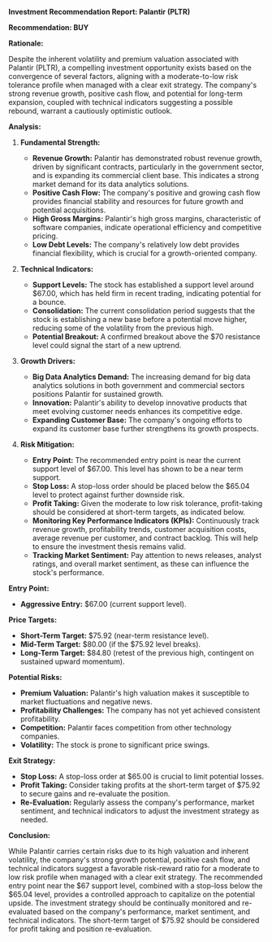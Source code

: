 **Investment Recommendation Report: Palantir (PLTR)**

**Recommendation: BUY**

**Rationale:**

Despite the inherent volatility and premium valuation associated with Palantir (PLTR), a compelling investment opportunity exists based on the convergence of several factors, aligning with a moderate-to-low risk tolerance profile when managed with a clear exit strategy. The company's strong revenue growth, positive cash flow, and potential for long-term expansion, coupled with technical indicators suggesting a possible rebound, warrant a cautiously optimistic outlook.

**Analysis:**

1.  **Fundamental Strength:**
    *   **Revenue Growth:** Palantir has demonstrated robust revenue growth, driven by significant contracts, particularly in the government sector, and is expanding its commercial client base. This indicates a strong market demand for its data analytics solutions.
    *   **Positive Cash Flow:** The company's positive and growing cash flow provides financial stability and resources for future growth and potential acquisitions.
    *   **High Gross Margins:** Palantir's high gross margins, characteristic of software companies, indicate operational efficiency and competitive pricing.
    *   **Low Debt Levels:** The company's relatively low debt provides financial flexibility, which is crucial for a growth-oriented company.

2.  **Technical Indicators:**
    *   **Support Levels:** The stock has established a support level around $67.00, which has held firm in recent trading, indicating potential for a bounce.
    *   **Consolidation:** The current consolidation period suggests that the stock is establishing a new base before a potential move higher, reducing some of the volatility from the previous high.
    *   **Potential Breakout:** A confirmed breakout above the $70 resistance level could signal the start of a new uptrend.

3.  **Growth Drivers:**
    *   **Big Data Analytics Demand:** The increasing demand for big data analytics solutions in both government and commercial sectors positions Palantir for sustained growth.
    *   **Innovation:** Palantir's ability to develop innovative products that meet evolving customer needs enhances its competitive edge.
    *   **Expanding Customer Base:** The company's ongoing efforts to expand its customer base further strengthens its growth prospects.

4.  **Risk Mitigation:**
    *   **Entry Point:** The recommended entry point is near the current support level of $67.00. This level has shown to be a near term support.
    *   **Stop Loss:** A stop-loss order should be placed below the $65.04 level to protect against further downside risk.
    *   **Profit Taking:** Given the moderate to low risk tolerance, profit-taking should be considered at short-term targets, as indicated below.
    *   **Monitoring Key Performance Indicators (KPIs):** Continuously track revenue growth, profitability trends, customer acquisition costs, average revenue per customer, and contract backlog. This will help to ensure the investment thesis remains valid.
    *   **Tracking Market Sentiment:** Pay attention to news releases, analyst ratings, and overall market sentiment, as these can influence the stock's performance.

**Entry Point:**

*   **Aggressive Entry:** $67.00 (current support level).

**Price Targets:**

*   **Short-Term Target:** $75.92 (near-term resistance level).
*   **Mid-Term Target:** $80.00 (if the $75.92 level breaks).
*   **Long-Term Target:** $84.80 (retest of the previous high, contingent on sustained upward momentum).

**Potential Risks:**

*   **Premium Valuation:** Palantir's high valuation makes it susceptible to market fluctuations and negative news.
*   **Profitability Challenges:** The company has not yet achieved consistent profitability.
*   **Competition:** Palantir faces competition from other technology companies.
*   **Volatility:** The stock is prone to significant price swings.

**Exit Strategy:**

*   **Stop Loss:** A stop-loss order at $65.00 is crucial to limit potential losses.
*   **Profit Taking:** Consider taking profits at the short-term target of $75.92 to secure gains and re-evaluate the position.
*   **Re-Evaluation:** Regularly assess the company's performance, market sentiment, and technical indicators to adjust the investment strategy as needed.

**Conclusion:**

While Palantir carries certain risks due to its high valuation and inherent volatility, the company's strong growth potential, positive cash flow, and technical indicators suggest a favorable risk-reward ratio for a moderate to low risk profile when managed with a clear exit strategy. The recommended entry point near the $67 support level, combined with a stop-loss below the $65.04 level, provides a controlled approach to capitalize on the potential upside. The investment strategy should be continually monitored and re-evaluated based on the company's performance, market sentiment, and technical indicators. The short-term target of $75.92 should be considered for profit taking and position re-evaluation.